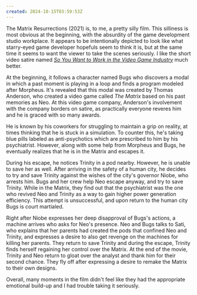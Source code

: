 ```yaml
---
created: 2024-10-15T03:59:53Z
---
```


The Matrix Resurrections (2021) is, to me, a pretty silly film. This silliness is most obvious at the beginning, with the absurdity of the game development studio workplace. It appears to be intentionally depicted to look like what starry-eyed game developer hopefuls seem to think it is, but at the same time it seems to want the viewer to take the scenes seriously. I like the short video satire named _[So You Want to Work in the Video Game Industry](https://www.youtube.com/watch?v=lGar7KC6Wiw)_ much better.

At the beginning, it follows a character named Bugs who discovers a modal in which a past moment is playing in a loop and finds a program modeled after Morpheus. It's revealed that this modal was created by Thomas Anderson, who created a video game called _The Matrix_ based on his past memories as Neo. At this video game company, Anderson's involvement with the company borders on satire, as practically everyone reveres him and he is graced with so many awards.

He is known by his coworkers for struggling to maintain a grip on reality, at times thinking that he is stuck in a simulation. To counter this, he's taking blue pills labeled as anti-psychotics which are prescribed to him by his psychiatrist. However, along with some help from Morpheus and Bugs, he eventually realizes that he is in the Matrix and escapes it.

During his escape, he notices Trinity in a pod nearby. However, he is unable to save her as well. After arriving in the safety of a human city, he decides to try and save Trinity against the wishes of the city's governor Niobe, who arrests him. Bugs and her crew help Neo escape anyway, and try to save Trinity. While in the Matrix, they find out that the psychiatrist was the one who revived Neo and Trinity as a way to gain higher power generation efficiency. This attempt is unsuccessful, and upon return to the human city Bugs is court martialed.

Right after Niobe expresses her deep disapproval of Bugs's actions, a machine arrives who asks for Neo's presence. Neo and Bugs talks to Sati, who explains that her parents had created the pods that confined Neo and Trinity, and expresses a desire to also get revenge on the machines for killing her parents. They return to save Trinity and during the escape, Trinity finds herself regaining her control over the Matrix. At the end of the movie, Trinity and Neo return to gloat over the analyst and thank him for their second chance. They fly off after expressing a desire to remake the Matrix to their own designs.

Overall, many moments in the film didn't feel like they had the appropriate emotional build-up and I had trouble taking it seriously.